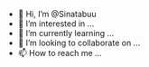 - 👋 Hi, I’m @Sinatabuu
- 👀 I’m interested in ...
- 🌱 I’m currently learning ...
- 💞️ I’m looking to collaborate on ...
- 📫 How to reach me ...

<!---
Sinatabuu/Sinatabuu is a ✨ special ✨ repository because its `README.md` (this file) appears on your GitHub profile.
You can click the Preview link to take a look at your changes.
--->
